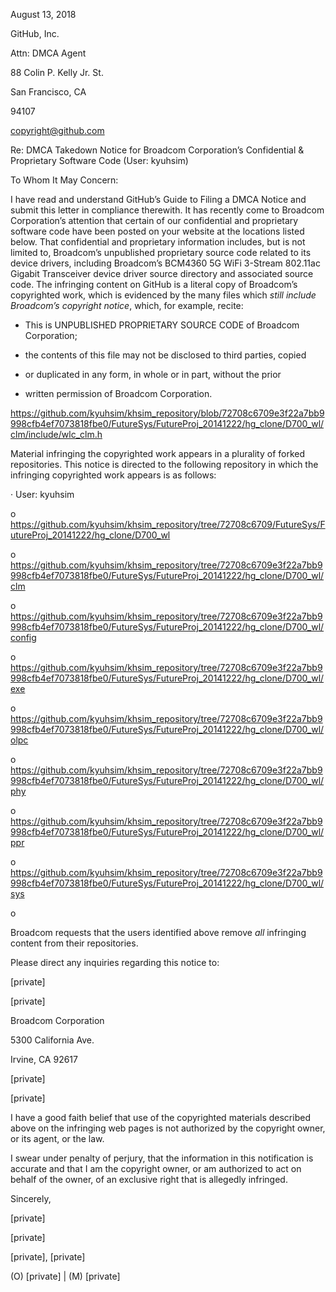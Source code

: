 
August 13, 2018  

GitHub, Inc.  

Attn: DMCA Agent  

88 Colin P. Kelly Jr. St.  

San Francisco, CA  
  
94107  

copyright@github.com  

Re: DMCA Takedown Notice for Broadcom Corporation’s Confidential &
Proprietary Software Code (User: kyuhsim)  

To Whom It May Concern:  

I have read and understand GitHub’s Guide to Filing a DMCA
Notice and submit this letter in compliance therewith. It has recently
come to Broadcom Corporation’s attention that certain of our confidential
and proprietary software code have been posted on your website at the
locations listed below. That confidential and proprietary information
includes, but is not limited to, Broadcom’s unpublished proprietary source
code related to its device drivers, including Broadcom’s BCM4360 5G WiFi
3-Stream 802.11ac Gigabit Transceiver device driver source directory and
associated source code. The infringing content on GitHub is a literal copy
of Broadcom’s copyrighted work, which is evidenced by the many files
which *still
include Broadcom’s copyright notice*, which, for example, recite:  

* This is UNPUBLISHED PROPRIETARY SOURCE CODE of Broadcom Corporation;  

* the contents of this file may not be disclosed to third parties, copied  

* or duplicated in any form, in whole or in part, without the prior  

* written permission of Broadcom Corporation.  

https://github.com/kyuhsim/khsim_repository/blob/72708c6709e3f22a7bb9998cfb4ef7073818fbe0/FutureSys/FutureProj_20141222/hg_clone/D700_wl/clm/include/wlc_clm.h  

Material infringing the copyrighted work appears in a plurality of forked
repositories. This notice is directed to the following repository in which
the infringing copyrighted work appears is as follows:  

· User: kyuhsim  

o
https://github.com/kyuhsim/khsim_repository/tree/72708c6709/FutureSys/FutureProj_20141222/hg_clone/D700_wl  

o
https://github.com/kyuhsim/khsim_repository/tree/72708c6709e3f22a7bb9998cfb4ef7073818fbe0/FutureSys/FutureProj_20141222/hg_clone/D700_wl/clm  

o
https://github.com/kyuhsim/khsim_repository/tree/72708c6709e3f22a7bb9998cfb4ef7073818fbe0/FutureSys/FutureProj_20141222/hg_clone/D700_wl/config  

o
https://github.com/kyuhsim/khsim_repository/tree/72708c6709e3f22a7bb9998cfb4ef7073818fbe0/FutureSys/FutureProj_20141222/hg_clone/D700_wl/exe  

o
https://github.com/kyuhsim/khsim_repository/tree/72708c6709e3f22a7bb9998cfb4ef7073818fbe0/FutureSys/FutureProj_20141222/hg_clone/D700_wl/olpc  

o
https://github.com/kyuhsim/khsim_repository/tree/72708c6709e3f22a7bb9998cfb4ef7073818fbe0/FutureSys/FutureProj_20141222/hg_clone/D700_wl/phy  

o
https://github.com/kyuhsim/khsim_repository/tree/72708c6709e3f22a7bb9998cfb4ef7073818fbe0/FutureSys/FutureProj_20141222/hg_clone/D700_wl/ppr  

o
https://github.com/kyuhsim/khsim_repository/tree/72708c6709e3f22a7bb9998cfb4ef7073818fbe0/FutureSys/FutureProj_20141222/hg_clone/D700_wl/sys  

o

Broadcom requests that the users identified above remove *all* infringing
content from their repositories.  

Please direct any inquiries regarding this notice to:  

[private]  

[private]  

Broadcom Corporation

5300 California Ave.

Irvine, CA 92617

[private]  

[private]  

I have a good faith belief that use of the copyrighted materials described
above on the infringing web pages is not authorized by the copyright owner,
or its agent, or the law.

I swear under penalty of perjury, that the information in this notification
is accurate and that I am the copyright owner, or am authorized to act on
behalf of the owner, of an exclusive right that is allegedly infringed.

Sincerely,

[private]  

[private]  

[private], [private]

(O) [private] | (M) [private]
